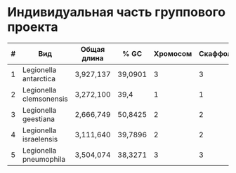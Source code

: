 # Индивидуальная часть группового проекта

| # | Вид  | Общая длина | % GC    | Хромосом | Скаффолдов | Контигов |
|---|------|-------------|---------|--------|----------|------------|
| 1 | Legionella antarctica  |  3,927,137  | 39,0901 | 3      |         3 | 3       |
| 2 | Legionella clemsonensis |  3,272,100  | 39,4 | 1     | 1| 1      |
| 3 | Legionella geestiana    |  2,666,749  |    50,8425 | 2       |   2   |   2    |
| 4 | Legionella israelensis         |  3,111,640  |    39,7896 | 2|    2| 2      |
| 5 | Legionella pneumophila         |  3,504,074  |    38,3271 | 3       |        3 | 3      |
